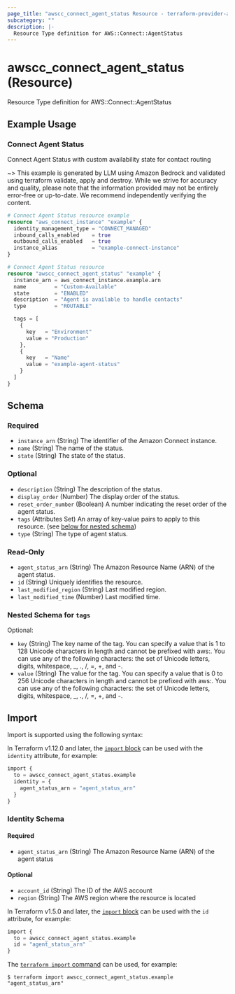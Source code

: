 ```yaml
---
page_title: "awscc_connect_agent_status Resource - terraform-provider-awscc"
subcategory: ""
description: |-
  Resource Type definition for AWS::Connect::AgentStatus
---
```


# awscc_connect_agent_status (Resource)

Resource Type definition for AWS::Connect::AgentStatus

## Example Usage

### Connect Agent Status
Connect Agent Status with custom availability state for contact routing

~> This example is generated by LLM using Amazon Bedrock and validated using terraform validate, apply and destroy. While we strive for accuracy and quality, please note that the information provided may not be entirely error-free or up-to-date. We recommend independently verifying the content.

```terraform
# Connect Agent Status resource example
resource "aws_connect_instance" "example" {
  identity_management_type = "CONNECT_MANAGED"
  inbound_calls_enabled    = true
  outbound_calls_enabled   = true
  instance_alias           = "example-connect-instance"
}

# Connect Agent Status resource
resource "awscc_connect_agent_status" "example" {
  instance_arn = aws_connect_instance.example.arn
  name         = "Custom-Available"
  state        = "ENABLED"
  description  = "Agent is available to handle contacts"
  type         = "ROUTABLE"

  tags = [
    {
      key   = "Environment"
      value = "Production"
    },
    {
      key   = "Name"
      value = "example-agent-status"
    }
  ]
}
```

<!-- schema generated by tfplugindocs -->
## Schema

### Required

- `instance_arn` (String) The identifier of the Amazon Connect instance.
- `name` (String) The name of the status.
- `state` (String) The state of the status.

### Optional

- `description` (String) The description of the status.
- `display_order` (Number) The display order of the status.
- `reset_order_number` (Boolean) A number indicating the reset order of the agent status.
- `tags` (Attributes Set) An array of key-value pairs to apply to this resource. (see [below for nested schema](#nestedatt--tags))
- `type` (String) The type of agent status.

### Read-Only

- `agent_status_arn` (String) The Amazon Resource Name (ARN) of the agent status.
- `id` (String) Uniquely identifies the resource.
- `last_modified_region` (String) Last modified region.
- `last_modified_time` (Number) Last modified time.

<a id="nestedatt--tags"></a>
### Nested Schema for `tags`

Optional:

- `key` (String) The key name of the tag. You can specify a value that is 1 to 128 Unicode characters in length and cannot be prefixed with aws:. You can use any of the following characters: the set of Unicode letters, digits, whitespace, _, ., /, =, +, and -.
- `value` (String) The value for the tag. You can specify a value that is 0 to 256 Unicode characters in length and cannot be prefixed with aws:. You can use any of the following characters: the set of Unicode letters, digits, whitespace, _, ., /, =, +, and -.

## Import

Import is supported using the following syntax:

In Terraform v1.12.0 and later, the [`import` block](https://developer.hashicorp.com/terraform/language/import) can be used with the `identity` attribute, for example:

```terraform
import {
  to = awscc_connect_agent_status.example
  identity = {
    agent_status_arn = "agent_status_arn"
  }
}
```

<!-- schema generated by tfplugindocs -->
### Identity Schema

#### Required

- `agent_status_arn` (String) The Amazon Resource Name (ARN) of the agent status

#### Optional

- `account_id` (String) The ID of the AWS account
- `region` (String) The AWS region where the resource is located

In Terraform v1.5.0 and later, the [`import` block](https://developer.hashicorp.com/terraform/language/import) can be used with the `id` attribute, for example:

```terraform
import {
  to = awscc_connect_agent_status.example
  id = "agent_status_arn"
}
```

The [`terraform import` command](https://developer.hashicorp.com/terraform/cli/commands/import) can be used, for example:

```shell
$ terraform import awscc_connect_agent_status.example "agent_status_arn"
```
